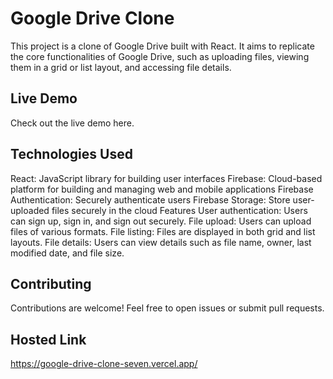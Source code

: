 # Google Drive Clone

This project is a clone of Google Drive built with React. It aims to replicate the core functionalities of Google Drive, such as uploading files, viewing them in a grid or list layout, and accessing file details.

## Live Demo

Check out the live demo here.

## Technologies Used

React: JavaScript library for building user interfaces
Firebase: Cloud-based platform for building and managing web and mobile applications
Firebase Authentication: Securely authenticate users
Firebase Storage: Store user-uploaded files securely in the cloud
Features
User authentication: Users can sign up, sign in, and sign out securely.
File upload: Users can upload files of various formats.
File listing: Files are displayed in both grid and list layouts.
File details: Users can view details such as file name, owner, last modified date, and file size.
## Contributing

Contributions are welcome! Feel free to open issues or submit pull requests.

## Hosted Link

https://google-drive-clone-seven.vercel.app/
